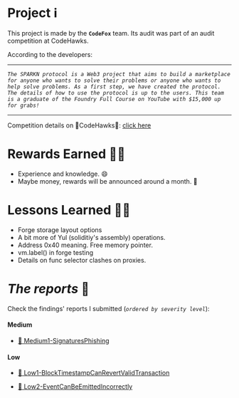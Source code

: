 # Project ℹ️

This project is made by the **`CodeFox`** team. Its audit was part of an audit competition at CodeHawks.

According to the developers:

---

_`The SPARKN protocol is a Web3 project that aims to build a marketplace for anyone who wants to solve their problems or anyone who wants to help solve problems. As a first step, we have created the protocol. The details of how to use the protocol is up to the users. This team is a graduate of the Foundry Full Course on YouTube with $15,000 up for grabs!`_

---

Competition details on 🦅CodeHawks🦅: [click here](https://www.codehawks.com/contests/cllcnja1h0001lc08z7w0orxx)

# Rewards Earned 💸🧠

- Experience and knowledge. 😄
- Maybe money, rewards will be announced around a month. 💸

# Lessons Learned 🧑‍💻

- Forge storage layout options
- A bit more of Yul (soliditiy's assembly) operations.
- Address 0x40 meaning. Free memory pointer.
- vm.label() in forge testing
- Details on func selector clashes on proxies.

# _The reports_ 📝

Check the findings' reports I submitted (_`ordered by severity level`_):

#### Medium

- [🔗 Medium1-SignaturesPhishing](https://github.com/CarlosAlegreUr/Audits-By-CarlosAlegreUr/blob/main/reports/2023-08-sparkn/Medium1-SignaturesPhishing-CarlosAlegreUr.md)

#### Low

- [🔗 Low1-BlockTimestampCanRevertValidTransaction](https://github.com/CarlosAlegreUr/Audits-By-CarlosAlegreUr/blob/main/reports/2023-08-sparkn/Low1-BlockTimestampCanRevertValidTransaction-CarlosAlegreUr.md)

- [🔗 Low2-EventCanBeEmittedIncorrectly](https://github.com/CarlosAlegreUr/Audits-By-CarlosAlegreUr/blob/main/reports/2023-08-sparkn/Low2-EventCanBeEmittedIncorrectly-CarlosAlegreUr.md)
